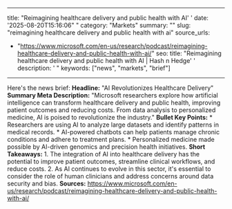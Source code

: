 ﻿---

title: "Reimagining healthcare delivery and public health with AI''
date: '2025-08-20T15:16:06""
category: "Markets"
summary: ""
slug: "reimagining healthcare delivery and public health with ai"
source_urls:
  - "https://www.microsoft.com/en-us/research/podcast/reimagining-healthcare-delivery-and-public-health-with-ai/"
seo:
  title: "Reimagining healthcare delivery and public health with AI | Hash n Hedge''
  description: '"
  keywords: ["news", "markets", "brief"]

---
Here's the news brief:  **Headline:** "AI Revolutionizes Healthcare Delivery"  **Summary Meta Description:** "Microsoft researchers explore how artificial intelligence can transform healthcare delivery and public health, improving patient outcomes and reducing costs. From data analysis to personalized medicine, AI is poised to revolutionize the industry."  **Bullet Key Points:**  * Researchers are using AI to analyze large datasets and identify patterns in medical records. * AI-powered chatbots can help patients manage chronic conditions and adhere to treatment plans. * Personalized medicine made possible by AI-driven genomics and precision health initiatives.  **Short Takeaways:**  1. The integration of AI into healthcare delivery has the potential to improve patient outcomes, streamline clinical workflows, and reduce costs. 2. As AI continues to evolve in this sector, it's essential to consider the role of human clinicians and address concerns around data security and bias.  **Sources:**  https://www.microsoft.com/en-us/research/podcast/reimagining-healthcare-delivery-and-public-health-with-ai/ 
